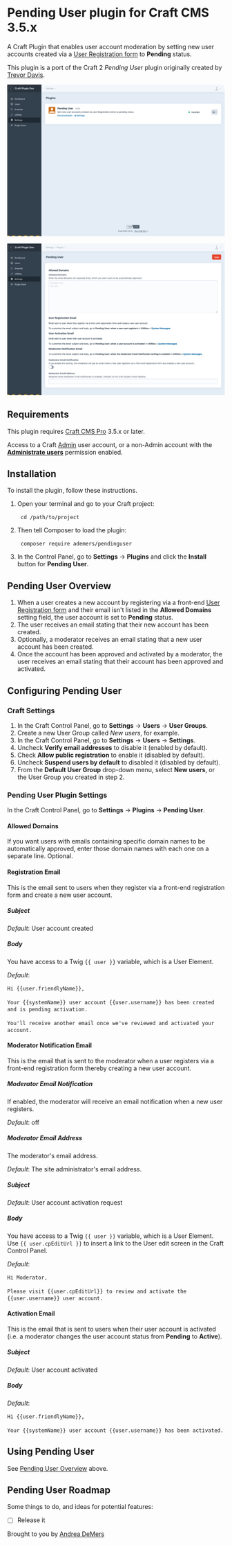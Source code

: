 # Pending User plugin for Craft CMS 3.5.x

A Craft Plugin that enables user account moderation by setting new user accounts created via a [User Registration form](https://craftcms.com/docs/3.x/dev/examples/user-registration-form.html) to **Pending** status.

This plugin is a port of the Craft 2 *Pending User* plugin originally created by [Trevor Davis](https://github.com/davist11).

![Screenshot of plugin settings](resources/img/craft-pending-user-plugins.png)

![Screenshot of plugin settings](resources/img/craft-pending-user-settings.png)

## Requirements

This plugin requires [Craft CMS Pro](https://craftcms.com/pricing) 3.5.x or later.

Access to a Craft [Admin](https://craftcms.com/docs/3.x/user-management.html#admin-accounts) user account, or a non-Admin account with the [**Administrate users**](https://craftcms.com/docs/3.x/user-management.html#permissions) permission enabled.

## Installation

To install the plugin, follow these instructions.

1. Open your terminal and go to your Craft project:

        cd /path/to/project

2. Then tell Composer to load the plugin:

        composer require ademers/pendinguser

3. In the Control Panel, go to **Settings** → **Plugins** and click the **Install** button for **Pending User**.

## Pending User Overview

1. When a user creates a new account by registering via a front-end [User Registration form](https://craftcms.com/docs/3.x/dev/examples/user-registration-form.html) and their email isn't listed in the **Allowed Domains** setting field, the user account is set to **Pending** status.
2. The user receives an email stating that their new account has been created.
3. Optionally, a moderator receives an email stating that a new user account has been created.
4. Once the account has been approved and activated by a moderator, the user receives an email stating that their account has been approved and activated.

## Configuring Pending User

### Craft Settings

1. In the Craft Control Panel, go to **Settings** -> **Users** -> **User Groups**.
2. Create a new User Group called *New users*, for example.
3. In the Craft Control Panel, go to **Settings** -> **Users** -> **Settings**.
4. Uncheck **Verify email addresses** to disable it (enabled by default).
5. Check **Allow public registration** to enable it (disabled by default).
6. Uncheck **Suspend users by default** to disabled it (disabled by default).
7. From the **Default User Group** drop-down menu, select **New users**, or the User Group you created in step 2.

### Pending User Plugin Settings

In the Craft Control Panel, go to **Settings** -> **Plugins** -> **Pending User**.

#### Allowed Domains
If you want users with emails containing specific domain names to be automatically approved, enter those domain names with each one on a separate line. Optional.

#### Registration Email

This is the email sent to users when they register via a front-end registration form and create a new user account.

##### Subject

*Default*: User account created

##### Body

You have access to a Twig `{{ user }}` variable, which is a User Element.

*Default*:

```twig
Hi {{user.friendlyName}},

Your {{systemName}} user account {{user.username}} has been created and is pending activation.

You'll receive another email once we've reviewed and activated your account.
```

#### Moderator Notification Email

This is the email that is sent to the moderator when a user registers via a front-end registration form thereby creating a new user account.

##### Moderator Email Notification

If enabled, the moderator will receive an email notification when a new user registers.

*Default*: off

##### Moderator Email Address

The moderator's email address.

*Default*: The site administrator's email address.

##### Subject

*Default*: User account activation request

##### Body

You have access to a Twig `{{ user }}` variable, which is a User Element. Use `{{ user.cpEditUrl }}` to insert a link to the User edit screen in the Craft Control Panel.

*Default*:
```twig
Hi Moderator,

Please visit {{user.cpEditUrl}} to review and activate the {{user.username}} user account.
```

#### Activation Email

This is the email that is sent to users when their user account is activated (i.e. a moderator changes the user account status from **Pending** to **Active**).

##### Subject

*Default*: User account activated

##### Body

*Default*:

```twig
Hi {{user.friendlyName}},

Your {{systemName}} user account {{user.username}} has been activated.
```

## Using Pending User

See [Pending User Overview](#pendinguser-overview) above.

## Pending User Roadmap

Some things to do, and ideas for potential features:

- [ ] Release it

Brought to you by [Andrea DeMers](https://andreademers.com)
